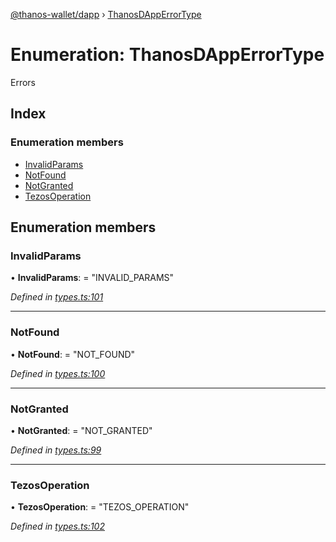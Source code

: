 [@thanos-wallet/dapp](../README.md) › [ThanosDAppErrorType](thanosdapperrortype.md)

# Enumeration: ThanosDAppErrorType

Errors

## Index

### Enumeration members

* [InvalidParams](thanosdapperrortype.md#invalidparams)
* [NotFound](thanosdapperrortype.md#notfound)
* [NotGranted](thanosdapperrortype.md#notgranted)
* [TezosOperation](thanosdapperrortype.md#tezosoperation)

## Enumeration members

###  InvalidParams

• **InvalidParams**: = "INVALID_PARAMS"

*Defined in [types.ts:101](https://github.com/madfish-solutions/thanoswallet-dapp/blob/bdc6bb6/src/types.ts#L101)*

___

###  NotFound

• **NotFound**: = "NOT_FOUND"

*Defined in [types.ts:100](https://github.com/madfish-solutions/thanoswallet-dapp/blob/bdc6bb6/src/types.ts#L100)*

___

###  NotGranted

• **NotGranted**: = "NOT_GRANTED"

*Defined in [types.ts:99](https://github.com/madfish-solutions/thanoswallet-dapp/blob/bdc6bb6/src/types.ts#L99)*

___

###  TezosOperation

• **TezosOperation**: = "TEZOS_OPERATION"

*Defined in [types.ts:102](https://github.com/madfish-solutions/thanoswallet-dapp/blob/bdc6bb6/src/types.ts#L102)*
